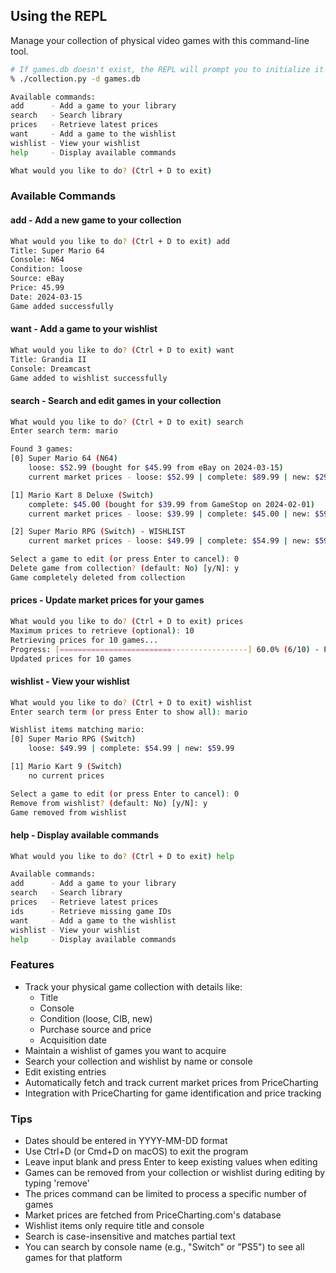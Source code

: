 ## Using the REPL

Manage your collection of physical video games with this command-line tool.

```bash
# If games.db doesn't exist, the REPL will prompt you to initialize it
% ./collection.py -d games.db

Available commands:
add      - Add a game to your library
search   - Search library
prices   - Retrieve latest prices
want     - Add a game to the wishlist
wishlist - View your wishlist
help     - Display available commands

What would you like to do? (Ctrl + D to exit) 
```

### Available Commands

#### add - Add a new game to your collection
```bash
What would you like to do? (Ctrl + D to exit) add
Title: Super Mario 64
Console: N64
Condition: loose
Source: eBay
Price: 45.99
Date: 2024-03-15
Game added successfully
```

#### want - Add a game to your wishlist
```bash
What would you like to do? (Ctrl + D to exit) want
Title: Grandia II
Console: Dreamcast
Game added to wishlist successfully
```

#### search - Search and edit games in your collection
```bash
What would you like to do? (Ctrl + D to exit) search
Enter search term: mario

Found 3 games:
[0] Super Mario 64 (N64)
    loose: $52.99 (bought for $45.99 from eBay on 2024-03-15)
    current market prices - loose: $52.99 | complete: $89.99 | new: $299.99

[1] Mario Kart 8 Deluxe (Switch)
    complete: $45.00 (bought for $39.99 from GameStop on 2024-02-01)
    current market prices - loose: $39.99 | complete: $45.00 | new: $59.99

[2] Super Mario RPG (Switch) - WISHLIST
    current market prices - loose: $49.99 | complete: $54.99 | new: $59.99

Select a game to edit (or press Enter to cancel): 0
Delete game from collection? (default: No) [y/N]: y
Game completely deleted from collection
```

#### prices - Update market prices for your games
```bash
What would you like to do? (Ctrl + D to exit) prices
Maximum prices to retrieve (optional): 10
Retrieving prices for 10 games...
Progress: [=========================-----------------] 60.0% (6/10) - Pokemon Scarlet
Updated prices for 10 games
```

#### wishlist - View your wishlist
```bash
What would you like to do? (Ctrl + D to exit) wishlist
Enter search term (or press Enter to show all): mario

Wishlist items matching mario:
[0] Super Mario RPG (Switch)
    loose: $49.99 | complete: $54.99 | new: $59.99

[1] Mario Kart 9 (Switch)
    no current prices

Select a game to edit (or press Enter to cancel): 0
Remove from wishlist? (default: No) [y/N]: y
Game removed from wishlist
```

#### help - Display available commands
```bash
What would you like to do? (Ctrl + D to exit) help

Available commands:
add      - Add a game to your library
search   - Search library
prices   - Retrieve latest prices
ids      - Retrieve missing game IDs
want     - Add a game to the wishlist
wishlist - View your wishlist
help     - Display available commands
```

### Features

- Track your physical game collection with details like:
  - Title
  - Console
  - Condition (loose, CIB, new)
  - Purchase source and price
  - Acquisition date
- Maintain a wishlist of games you want to acquire
- Search your collection and wishlist by name or console
- Edit existing entries
- Automatically fetch and track current market prices from PriceCharting
- Integration with PriceCharting for game identification and price tracking

### Tips

- Dates should be entered in YYYY-MM-DD format
- Use Ctrl+D (or Cmd+D on macOS) to exit the program
- Leave input blank and press Enter to keep existing values when editing
- Games can be removed from your collection or wishlist during editing by typing 'remove'
- The prices command can be limited to process a specific number of games
- Market prices are fetched from PriceCharting.com's database
- Wishlist items only require title and console
- Search is case-insensitive and matches partial text
- You can search by console name (e.g., "Switch" or "PS5") to see all games for that platform